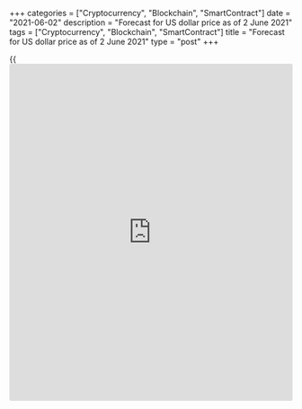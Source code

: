 +++
categories = ["Cryptocurrency", "Blockchain", "SmartContract"]
date = "2021-06-02"
description = "Forecast for US dollar price as of 2 June 2021"
tags = ["Cryptocurrency", "Blockchain", "SmartContract"]
title = "Forecast for US dollar price as of 2 June 2021"
type = "post"
+++

{{<iframe id="large-banner" src="https://www.bounty.group/#slide=7.0" width="100%" height="600" scrolling="no" style="border: 0px solid rgb(216, 221, 230); border-radius: 3px;">}}

2021-06-02

2021-06-02

Game rules changed for dollar. Forecast as of 02.06.2021Dmitri Demidenko

Can we really talk about stability if its "pillar" has changed game
rules for many decades? The Fed's readiness to permit economic
overheating will agitate financial markets for a rather long time. Let’s
discuss it and make a trading plan for the [EURUSD][1].

## Weekly fundamental forecast for dollar

Forex had a feeling of deja vu: the USD was growing ahead of PCE index
publication and then fell on facts; the euro did the same a few hours
later. European inflation data exceeded Bloomberg's forecast of 1.9% in
May and reached 2% for the first time since the end of 2018.  Isn't that
a good reason to buy the regional currency expecting a split at the
ECB's meeting on 10 June? But in fact, the [EURUSD][1] collapsed.
Investors got nervous, and the market got unstable.

It's hard to react in accordance with fundamental analysis books when
the Fed -- the many-year pillar of stability -- changes game rules.
Markets know that faster inflation will result in toughening monetary
[policy](https://www.fintechee.com/policy/) not to overheat the economy. This time, the Central bank is ready
to turn a blind eye to PCE's reaching the highest levels since the
1990ies. This circumstance holds back the growth of bond yields and
prevents the greenback from consolidating. However, the dollar sometimes
recalls having trumps.

### Inflation rate, Fed funds rate, and bond yields

 _Source: Wall Street Journal._

Contradictory data on the US labor market strengthen a market rumor
about the US loss of its exclusivity. But in fact, the IMF, the OECD,
the White House, and the Fed expect that the US economy will be the
first to get back to potential production levels -- the GDP value
projected before the pandemic. The Eurozone, Great Britain, and other
countries will do it much later. I'm not even mentioning developing
countries, where vaccination problems suggest a gap of several years.

### Deviations from potential GDP in 2022

 _Source: Wall Street Journal._

The uneven development of the global economy and the US economy's
success used to strengthen the USD against other major currencies. Now
that the Fed changed game rules, that trump of the USD is no longer
valid or rarely valid, or even pulls the [EURUSD][1] back.

I'd like to mention that not everyone is ready to follow the Fed's
example. The central banks of Norway, Canada, and New Zealand don't
intend to allow their national economies to overheat and are getting on
the road to normalization. The ECB is a unique regulator: the uneven
development of European countries splits the Executive Board into two
camps: those willing to follow the Fed's example and those who aren't.
As a result, there may be a real split at the meeting on 10 June.

### Weekly trading plan for [EURUSD][1]

Until then, [EURUSD][1] bears will counter-attack as the euro is being
bought on rumors and sold on facts, strong US labor stats are expected,
and FOMC officials' comments sound hawkish. Lael Brainard talked for the
first time about the Fed's readiness to "remain steady" and "reca[Libra](https://www.playgroundfx.com/blog/libra-creator/)te
a little bit." At the same time, Neel Kashkari reminded us the Central
bank had some "ammunition" to combat inflation. The pair's fall below
1.221 may be a reason for short-term sales to the level of 1.2155.







## Price chart of EURUSD in real time mode

The content of this article reflects the author’s opinion and does not
necessarily reflect the official position of LiteForex. The material
published on this page is provided for informational purposes only and
should not be considered as the provision of investment advice for the
purposes of Directive 2004/39/EC.

Rate this article:

{{value}}

( {{count}} {{title}} )

   1. my.liteforex.com/trading/chart?symbol=EURUSD&returnUrl=true
